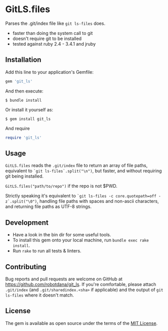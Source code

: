 # GitLS.files

Parses the .git/index file like `git ls-files` does.

- faster than doing the system call to git
- doesn't require git to be installed
- tested against ruby 2.4 - 3.4.1 and jruby

## Installation

Add this line to your application's Gemfile:

```ruby
gem 'git_ls'
```

And then execute:

    $ bundle install

Or install it yourself as:

    $ gem install git_ls

And require
```ruby
require 'git_ls'
```

## Usage

`GitLS.files` reads the `.git/index` file to return an array of file paths, equivalent to `` `git ls-files`.split("\n") ``, but faster, and without requiring git being installed.

`GitLS.files("path/to/repo")` if the repo is not $PWD.

Strictly speaking it's equivalent to `` `git ls-files -c core.quotepath=off -z`.split("\0") ``, handling file paths with spaces and non-ascii characters, and returning file paths as UTF-8 strings.

## Development

- Have a look in the bin dir for some useful tools.
- To install this gem onto your local machine, run `bundle exec rake install`.
- Run `rake` to run all tests & linters.

## Contributing

Bug reports and pull requests are welcome on GitHub at https://github.com/robotdana/git_ls.
If you're comfortable, please attach `.git/index` (and `.git/sharedindex.<sha>` if applicable) and the output of `git ls-files` where it doesn't match.

## License

The gem is available as open source under the terms of the [MIT License](https://opensource.org/licenses/MIT).
